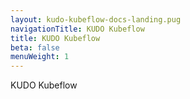 ```yaml
---
layout: kudo-kubeflow-docs-landing.pug
navigationTitle: KUDO Kubeflow
title: KUDO Kubeflow
beta: false
menuWeight: 1
---
```


KUDO Kubeflow 
